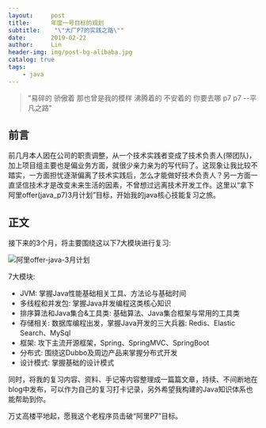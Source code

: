 ```yaml
---
layout:     post
title:      年度一号目标的规划
subtitle:    "\"大厂P7的实践之路\""
date:       2019-02-22
author:     Lin
header-img: img/post-bg-alibaba.jpg
catalog: true
tags:
    - java
---
```


> "易碎的 骄傲着
> 那也曾是我的模样
> 沸腾着的 不安着的
> 你要去哪 p7 p7
> --平凡之路"

## 前言

前几月本人因在公司的职责调整，从一个技术实践者变成了技术负责人(带团队)，加上项目组主要也是偏业务方面，就很少亲力亲为的写代码了。这现象让我比较不踏实，一方面担忧逐渐偏离了技术实践后，怎么才能做好技术负责人？另一方面一直坚信技术才是改变未来生活的因素，不曾想过远离技术开发工作。这里以“拿下阿里offer(java_p7)3月计划”目标，开始我的java核心技能复习之旅。

## 正文

接下来的3个月，将主要围绕这以下7大模块进行复习:

![阿里offer-java-3月计划](https://ws3.sinaimg.cn/large/006tKfTcly1g0euk5by0dj31ch0k0tbz.jpg)

7大模块:

* JVM: 掌握Java性能基础相关工具、方法论与基础时间
* 多线程和并发包: 掌握Java并发编程这类核心知识
* 排序算法和Java集合&工具类: 基础算法、Java集合框架与常用的工具类
* 存储相关: 数据库编程出发，掌握Java开发的三大兵器: Redis、Elastic Search、MySql
* 框架: 攻下主流开源框架，Spring、SpringMVC、SpringBoot
* 分布式: 围绕这Dubbo及周边产品来掌握分布式开发
* 设计模式: 掌握基础的设计模式

同时，将我的复习内容、资料、手记等内容整理成一篇篇文章，持续、不间断地在blog中发布，可以作为自己的复习打卡记录，另外希望我构建的Java知识体系也能帮助到你。

万丈高楼平地起，愿我这个老程序员击破“阿里P7”目标。
